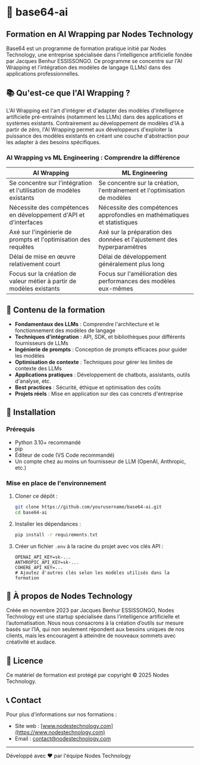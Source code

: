# 🧠 base64-ai

## Formation en AI Wrapping par Nodes Technology

Base64 est un programme de formation pratique initié par Nodes Technology, une entreprise spécialisée dans l'intelligence artificielle fondée par Jacques Benhur ESSISSONGO. Ce programme se concentre sur l'AI Wrapping et l'intégration des modèles de langage (LLMs) dans des applications professionnelles.

## 📚 Qu'est-ce que l'AI Wrapping ?

L'AI Wrapping est l'art d'intégrer et d'adapter des modèles d'intelligence artificielle pré-entraînés (notamment les LLMs) dans des applications et systèmes existants. Contrairement au développement de modèles d'IA à partir de zéro, l'AI Wrapping permet aux développeurs d'exploiter la puissance des modèles existants en créant une couche d'abstraction pour les adapter à des besoins spécifiques.

### AI Wrapping vs ML Engineering : Comprendre la différence

| **AI Wrapping** | **ML Engineering** |
|-----------------|-------------------|
| Se concentre sur l'intégration et l'utilisation de modèles existants | Se concentre sur la création, l'entraînement et l'optimisation de modèles |
| Nécessite des compétences en développement d'API et d'interfaces | Nécessite des compétences approfondies en mathématiques et statistiques |
| Axé sur l'ingénierie de prompts et l'optimisation des requêtes | Axé sur la préparation des données et l'ajustement des hyperparamètres |
| Délai de mise en œuvre relativement court | Délai de développement généralement plus long |
| Focus sur la création de valeur métier à partir de modèles existants | Focus sur l'amélioration des performances des modèles eux-mêmes |

## 🌟 Contenu de la formation

- **Fondamentaux des LLMs** : Comprendre l'architecture et le fonctionnement des modèles de langage
- **Techniques d'intégration** : API, SDK, et bibliothèques pour différents fournisseurs de LLMs
- **Ingénierie de prompts** : Conception de prompts efficaces pour guider les modèles
- **Optimisation de contexte** : Techniques pour gérer les limites de contexte des LLMs
- **Applications pratiques** : Développement de chatbots, assistants, outils d'analyse, etc.
- **Best practices** : Sécurité, éthique et optimisation des coûts
- **Projets réels** : Mise en application sur des cas concrets d'entreprise

## 🚀 Installation

### Prérequis

- Python 3.10+ recommandé
- pip
- Éditeur de code (VS Code recommandé)
- Un compte chez au moins un fournisseur de LLM (OpenAI, Anthropic, etc.)

### Mise en place de l'environnement

1. Cloner ce dépôt :
   ```bash
   git clone https://github.com/yourusername/base64-ai.git
   cd base64-ai
   ```

2. Installer les dépendances :
   ```bash
   pip install -r requirements.txt
   ```

3. Créer un fichier `.env` à la racine du projet avec vos clés API :
   ```
   OPENAI_API_KEY=sk-...
   ANTHROPIC_API_KEY=sk-...
   COHERE_API_KEY=...
   # Ajoutez d'autres clés selon les modèles utilisés dans la formation
   ```



## 🤝 À propos de Nodes Technology

Créée en novembre 2023 par Jacques Benhur ESSISSONGO, Nodes Technology est une startup spécialisée dans l’intelligence artificielle et l’automatisation. Nous nous consacrons à la création d’outils sur mesure basés sur l’IA, qui non seulement répondent aux besoins uniques de nos clients, mais les encouragent à atteindre de nouveaux sommets avec créativité et audace.

## 📄 Licence

Ce matériel de formation est protégé par copyright © 2025 Nodes Technology.

## 📞 Contact

Pour plus d'informations sur nos formations :
- Site web : [www.nodestechnology.com](https://www.nodestechnology.com)
- Email : contact@nodestechnology.com

---

Développé avec ❤️ par l'équipe Nodes Technology
